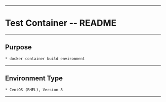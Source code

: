 * * *
# Test Container -- README
* * *
## Purpose

    * docker container build environment

* * *
## Environment Type

    * CentOS (RHEL), Version 8 

* * *
